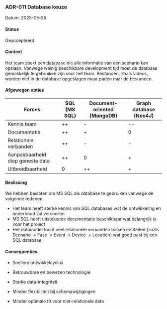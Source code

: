 ### ADR-011 Database keuze

Datum: 2025-05-26

#### Status

Geaccepteerd

#### Context

Het team zoekt een database die alle informatie van een scenario kan opslaan. 
Vanwege weinig beschikbare development tijd moet de database gemakkelijk te gebruiken zijn voor het team.
Bestanden, zoals videos, worden niet in de database opgeslagen maar paden naar de bestanden. 

#### Afgewogen opties

| Forces                           | SQL (MS SQL) | Document-oriented (MongoDB) | Graph database (Neo4J) |
|----------------------------------|--------------|-----------------------------|------------------------|
| Kennis team                      | ++           | -                           | --                     |
| Documentatie                     | ++           | +                           | 0                      |
| Relationele verbanden            | ++           | -                           | -                      |
| Aanpasbaarheid diep geneste data | ++           | 0                           | +                      |
| Uitbreidbaarheid                 | 0            | ++                          | +                      |

#### Beslissing

We hebben besloten om MS SQL als database te gebruiken vanwege de volgende redenen:

- Het team heeft sterke kennis van SQL databases wat de ontwikkeling en onderhoud zal versnellen
- MS SQL heeft uitstekende documentatie beschikbaar wat belangrijk is voor het project
- Het datamodel toont veel relationele verbanden tussen entiteiten (zoals Scenario -> Fase -> Event -> Device -> Location) wat goed
  past bij een SQL database

#### Consequenties

- Snellere ontwikkelcyclus
- Betrouwbare en bewezen technologie
- Sterke data-integriteit

- Minder flexibiliteit bij schemawijzigingen
- Minder optimale fit voor niet-relationele data

